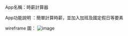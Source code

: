 
App名稱：時薪計算器

App功能說明 ：簡單計算時薪，並加入加班及國定假日等要素

wireframe 圖：
![image](https://github.com/bbryan662/CHIMO/blob/master/Wireframe.jpg)
